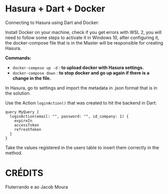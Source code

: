 # Hasura + Dart + Docker
Connecting to Hasura using Dart and Docker:

Install Docker on your machine, check if you get errors with WSL 2, you will need to follow some steps to activate it in Windows 10, after configuring it, the docker-compose file that is in the Master will be responsible for creating Hasura.

**Commands:**
  - `docker-compose up -d` : **to upload docker with Hasura settings.**
  - `docker-compose down` : **to stop docker and go up again if there is a change in the file.**

In Hasura, go to settings and import the metadata in .json format that is in the solution.

Use the Action `loginAction()` that was created to hit the backend in Dart:

```
query MyQuery {
  loginAction(email: "", password: "", id_company: 1) {
    expireIn
    accessToken
    refreshToken
  }
}
```

Take the values registered in the users table to insert them correctly in the method.


# CRÉDITS  
Fluterrando e ao Jacob Moura   
